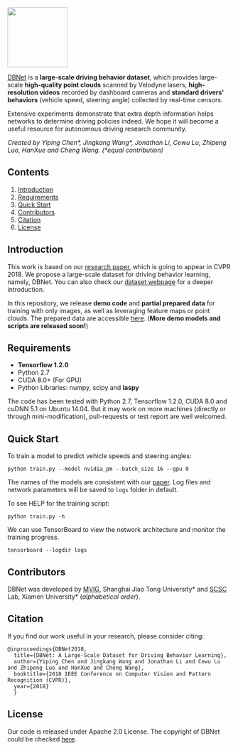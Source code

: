 <img src=https://github.com/driving-behavior/DBNet/blob/master/docs/logo.jpeg width=135/>

[DBNet](http://www.drivingbehavior.org/) is a __large-scale driving behavior dataset__, which provides large-scale __high-quality point clouds__ scanned by Velodyne lasers, __high-resolution videos__ recorded by dashboard cameras and __standard drivers' behaviors__ (vehicle speed, steering angle) collected by real-time censors.

Extensive experiments demonstrate that extra depth information helps networks to determine driving policies indeed. We hope it will become a useful resource for autonomous driving research community.

_Created by Yiping Chen*, Jingkang Wang*, Jonathan Li, Cewu Lu, Zhipeng Luo, HanXue and Cheng Wang. (*equal contribution)_

## Contents
1. [Introduction](#introduction)
2. [Requirements](#requirements)
3. [Quick Start](#quick-start)
4. [Contributors](#contributors)
5. [Citation](#citation)
6. [License](#license)

## Introduction
This work is based on our [research paper](https://arxiv.org/abs/1804.xxxx), which is going to appear in CVPR 2018. We propose a large-scale dataset for driving behavior learning, namely, DBNet. You can also check our [dataset webpage](http://www.drivingbehavior.org/) for a deeper introduction.

In this repository, we release __demo code__ and __partial prepared data__ for training with only images, as well as leveraging feature maps or point clouds. The prepared data are accessible [here](https://drive.google.com/open?id=1NjhHwV_q6EMZ6MiGhZnqxg7yRCawx79c). (__More demo models and scripts are released soon!__)

## Requirements

* **Tensorflow 1.2.0**
* Python 2.7
* CUDA 8.0+ (For GPU)
* Python Libraries: numpy, scipy and __laspy__

The code has been tested with Python 2.7, Tensorflow 1.2.0, CUDA 8.0 and cuDNN 5.1 on Ubuntu 14.04. But it may work on more machines (directly or through mini-modification), pull-requests or test report are well welcomed.

## Quick Start
To train a model to predict vehicle speeds and steering angles:

    python train.py --model nvidia_pm --batch_size 16 --gpu 0
The names of the models are consistent with our [paper](http://www.drivingbehavior.org/publications.html).
Log files and network parameters will be saved to `logs` folder in default.

To see HELP for the training script:

    python train.py -h

We can use TensorBoard to view the network architecture and monitor the training progress.

    tensorboard --logdir logs

## Contributors
DBNet was developed by [MVIG](http://www.mvig.org/), Shanghai Jiao Tong University* and [SCSC](http://scsc.xmu.edu.cn/) Lab, Xiamen University* (*alphabetical order*).

## Citation
If you find our work useful in your research, please consider citing:

	@inproceedings{DBNet2018,
	  title={DBNet: A Large-Scale Dataset for Driving Behavior Learning},
	  author={Yiping Chen and Jingkang Wang and Jonathan Li and Cewu Lu and Zhipeng Luo and HanXue and Cheng Wang},
	  booktitle={2018 IEEE Conference on Computer Vision and Pattern Recognition (CVPR)},
	  year={2018}
	  }

## License
Our code is released under Apache 2.0 License. The copyright of DBNet could be checked [here](http://www.drivingbehavior.org).
